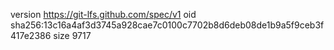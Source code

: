 version https://git-lfs.github.com/spec/v1
oid sha256:13c16a4af3d3745a928cae7c0100c7702b8d6deb08de1b9a5f9ceb3f417e2386
size 9717
